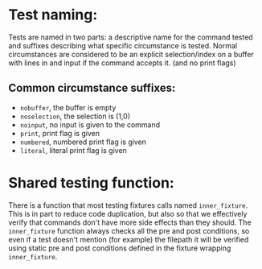 # Test naming:
Tests are named in two parts: a descriptive name for the command tested and
suffixes describing what specific circumstance is tested. Normal circumstances
are considered to be an explicit selection/index on a buffer with lines in and
input if the command accepts it. (and no print flags)

## Common circumstance suffixes:
- `nobuffer`, the buffer is empty
- `noselection`, the selection is (1,0)
- `noinput`, no input is given to the command
- `print`, print flag is given
- `numbered`, numbered print flag is given
- `literal`, literal print flag is given

# Shared testing function:
There is a function that most testing fixtures calls named `inner_fixture`. This
is in part to reduce code duplication, but also so that we effectively verify
that commands don't have more side effects than they should. The `inner_fixture`
function always checks all the pre and post conditions, so even if a test
doesn't mention (for example) the filepath it will be verified using static pre
and post conditions defined in the fixture wrapping `inner_fixture`.
